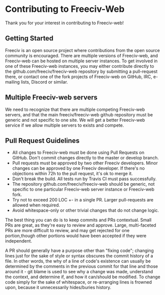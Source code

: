 # Contributing to Freeciv-Web

Thank you for your interest in contributing to Freeciv-web!

## Getting Started

Freeciv is an open source project where contributions from the open source community is encouraged.
There are multiple versions of Freeciv-web, and Freeciv-web can be hosted on multiple server instances.
To get involved in one of these Freeciv-web instances, you may either contribute directly to the 
github.com/freeciv/freeciv-web repository by submitting a pull-request there, or contact one of the fork projects
of Freeciv-web on GitHub, IRC, e-mailing lists, Discord or similar.

## Multiple Freeciv-web servers
We need to recognize that there are multiple competing Freeciv-web servers, and that the main 
freeciv/freeciv-web github repository must be generic and not specific to one site. 
We will get a better Freeciv-web service if we allow multiple servers to exists and compete.

## Pull Request Guidelines

- All changes to Freeciv-web must be done using Pull Requests on GitHub. Don't commit changes directly to the master or develop branch. 
- Pull requests must be approved by two other Freeciv developers. Minor changes can be approved by one Freeciv developer. If there's no objections within 72h to the pull request, it's ok to merge it.
- Don't break the build. All tests run by Travis CI must pass successfully.
- The repository github.com/freeciv/freeciv-web should be generic, not specific to one particular Freeciv-web server instance or Freeciv-web fork.
- Try not to exceed 200 LOC +- in a single PR. Larger pull-requests are allowed when required.
- Avoid whitespace-only or other trivial changes that do not change logic.

The best thing you can do is to keep commits and PRs contextual. Small PRs
are great, as they're easy to review and approve. Large, multi-faceted PRs
are more difficult to review, and may get rejected for one portion,though
other portions would have been accepted if they were independent.

A PR should generally have a purpose other than "fixing code"; changing
lines just for the sake of style or syntax obscures the commit history of a
file. In other words, the why of a line of code's existence can usually be
determined by the comments in the previous commit for that line and those
around it - git blame is used to see why a change was made, understand the
context, and determine if, and how it can/should be modified. To change
code simply for the sake of whitespace, or re-arranging lines is frowned
upon, because it unnecessarily hides/buries history.
